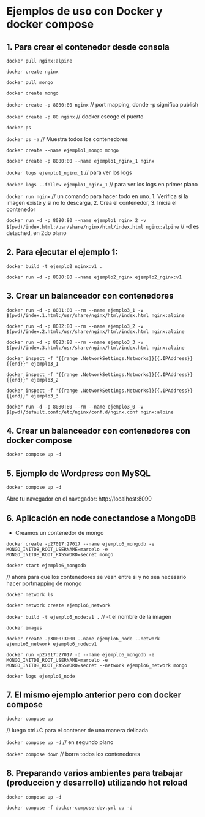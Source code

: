 # Ejemplos de uso con Docker y docker compose

## 1. Para crear el contenedor desde consola

`docker pull nginx:alpine`

`docker create nginx`

`docker pull mongo`

`docker create mongo`

`docker create -p 8080:80 nginx` // port mapping, donde -p significa publish

`docker create -p 80 nginx` // docker escoge el puerto

`docker ps`

`docker ps -a` // Muestra todos los contenedores

`docker create --name ejemplo1_mongo mongo`

`docker create -p 8080:80 --name ejemplo1_nginx_1 nginx`

`docker logs ejemplo1_nginx_1` // para ver los logs

`docker logs --follow ejemplo1_nginx_1` // para ver los logs en primer plano


`docker run nginx` // un comando para hacer todo en uno. 1. Verifica si la imagen existe y si no lo descarga, 2. Crea el contenedor, 3. Inicia el contenedor

`docker run -d -p 8080:80 --name ejemplo1_nginx_2 -v $(pwd)/index.html:/usr/share/nginx/html/index.html nginx:alpine` // -d es detached, en 2do plano

## 2. Para ejecutar el ejemplo 1:

`docker build -t ejemplo2_nginx:v1 .`

`docker run -d -p 8080:80 --name ejemplo2_nginx ejemplo2_nginx:v1`

## 3. Crear un balanceador con contenedores

`docker run -d -p 8081:80 --rm --name ejemplo3_1 -v $(pwd)/index.1.html:/usr/share/nginx/html/index.html nginx:alpine`

`docker run -d -p 8082:80 --rm --name ejemplo3_2 -v $(pwd)/index.2.html:/usr/share/nginx/html/index.html nginx:alpine`

`docker run -d -p 8083:80 --rm --name ejemplo3_3 -v $(pwd)/index.3.html:/usr/share/nginx/html/index.html nginx:alpine`

`docker inspect -f '{{range .NetworkSettings.Networks}}{{.IPAddress}}{{end}}' ejemplo3_1`

`docker inspect -f '{{range .NetworkSettings.Networks}}{{.IPAddress}}{{end}}' ejemplo3_2`

`docker inspect -f '{{range .NetworkSettings.Networks}}{{.IPAddress}}{{end}}' ejemplo3_3`

`docker run -d -p 8080:80 --rm --name ejemplo3_0 -v $(pwd)/default.conf:/etc/nginx/conf.d/nginx.conf nginx:alpine`

## 4. Crear un balanceador con contenedores con docker compose

`docker compose up -d`

## 5. Ejemplo de Wordpress con MySQL

`docker compose up -d`

Abre tu navegador en el navegador: http://localhost:8090

## 6. Aplicación en node conectandose a MongoDB

- Creamos un contenedor de mongo

`docker create -p27017:27017 --name ejemplo6_mongodb -e MONGO_INITDB_ROOT_USERNAME=marcelo -e MONGO_INITDB_ROOT_PASSWORD=secret mongo`

`docker start ejemplo6_mongodb`

// ahora para que los contenedores se vean entre si y no sea necesario hacer portmapping de mongo

`docker network ls`

`docker network create ejemplo6_network`

`docker build -t ejemplo6_node:v1 .`   // -t el nombre de la imagen

`docker images`

`docker create -p3000:3000 --name ejemplo6_node --network ejemplo6_network ejemplo6_node:v1`

`docker run -p27017:27017 -d --name ejemplo6_mongodb -e MONGO_INITDB_ROOT_USERNAME=marcelo -e MONGO_INITDB_ROOT_PASSWORD=secret --network ejemplo6_network mongo`

`docker logs ejemplo6_node`

## 7. El mismo ejemplo anterior pero con docker compose

`docker compose up`

// luego ctrl+C para el contener de una manera delicada


`docker compose up -d` // en segundo plano

`docker compose down` // borra todos los contenedores

## 8. Preparando varios ambientes para trabajar (produccion y desarrollo) utilizando hot reload

`docker compose up -d`

`docker compose -f docker-compose-dev.yml up -d`

